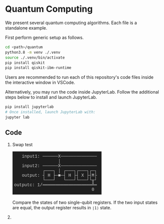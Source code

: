 # Quantum Computing

We present several quantum computing algorithms. Each file is a standalone example. 

First perform generic setup as follows.  

```bash
cd <path>/quantum
python3.8 -m venv ./.venv
source ./.venv/bin/activate
pip install qiskit
pip install qiskit-ibm-runtime
```

Users are recommended to run each of this repository's code files inside the interactive window in VSCode.

Alternatively, you may run the code inside JupyterLab. Follow the additional steps below to install and launch JupyterLab. 
```bash
pip install jupyterlab
# Once installed, launch JupyterLab with:
jupyter lab
```

## Code

1. Swap test
   
    ![](docs/_static/swap_test.png)

    Compare the states of two single-qubit registers. If the two input states are equal, the output register results in `∣1⟩` state.

1.  